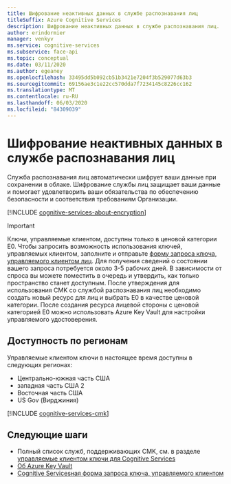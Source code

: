 ```yaml
---
title: Шифрование неактивных данных в службе распознавания лиц
titleSuffix: Azure Cognitive Services
description: Шифрование неактивных данных в службе распознавания лиц.
author: erindormier
manager: venkyv
ms.service: cognitive-services
ms.subservice: face-api
ms.topic: conceptual
ms.date: 03/11/2020
ms.author: egeaney
ms.openlocfilehash: 33495dd5b092cb51b3421e7204f3b529077d63b3
ms.sourcegitcommit: 69156ae3c1e22cc570dda7f7234145c8226cc162
ms.translationtype: MT
ms.contentlocale: ru-RU
ms.lasthandoff: 06/03/2020
ms.locfileid: "84309039"
---
```

# <a name="face-service-encryption-of-data-at-rest"></a>Шифрование неактивных данных в службе распознавания лиц

Служба распознавания лиц автоматически шифрует ваши данные при сохранении в облаке. Шифрование службы лиц защищает ваши данные и помогает удовлетворить ваши обязательства по обеспечению безопасности и соответствия требованиям Организации.

[!INCLUDE [cognitive-services-about-encryption](../includes/cognitive-services-about-encryption.md)]

> [!IMPORTANT]
> Ключи, управляемые клиентом, доступны только в ценовой категории E0. Чтобы запросить возможность использования ключей, управляемых клиентом, заполните и отправьте [форму запроса ключа, управляемого клиентом лиц](https://aka.ms/cogsvc-cmk). Для получения сведений о состоянии вашего запроса потребуется около 3-5 рабочих дней. В зависимости от спроса вы можете поместить в очередь и утвердить, как только пространство станет доступным. После утверждения для использования CMK со службой распознавания лиц необходимо создать новый ресурс для лиц и выбрать E0 в качестве ценовой категории. После создания ресурса лицевой стороны с ценовой категорией E0 можно использовать Azure Key Vault для настройки управляемого удостоверения.

## <a name="regional-availability"></a>Доступность по регионам

Управляемые клиентом ключи в настоящее время доступны в следующих регионах:

* Центрально-южная часть США
* западная часть США 2
* Восточная часть США
* US Gov (Вирджиния)

[!INCLUDE [cognitive-services-cmk](../includes/configure-customer-managed-keys.md)]

## <a name="next-steps"></a>Следующие шаги

* Полный список служб, поддерживающих CMK, см. в разделе [управляемые клиентом ключи для Cognitive Services](../encryption/cognitive-services-encryption-keys-portal.md)
* [Об Azure Key Vault](https://docs.microsoft.com/azure/key-vault/key-vault-overview)
* [Cognitive Servicesная форма запроса ключа, управляемого клиентом](https://aka.ms/cogsvc-cmk)

